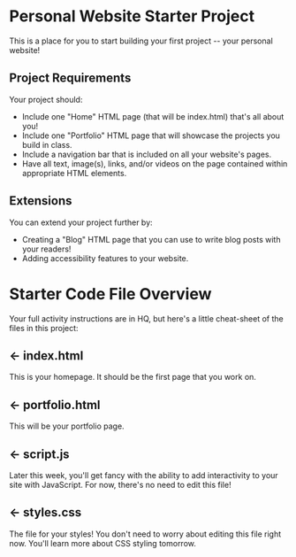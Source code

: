 # Personal Website Starter Project

This is a place for you to start building your first project -- your personal website!

## Project Requirements

Your project should:

- Include one "Home" HTML page (that will be index.html) that's all about you!
- Include one "Portfolio" HTML page that will showcase the projects you build in class.
- Include a navigation bar that is included on all your website's pages.
- Have all text, image(s), links, and/or videos on the page contained within appropriate HTML elements.

## Extensions

You can extend your project further by:

- Creating a "Blog" HTML page that you can use to write blog posts with your readers!
- Adding accessibility features to your website.

# Starter Code File Overview

Your full activity instructions are in HQ, but here's a little cheat-sheet of the files in this project:

## ← index.html

This is your homepage. It should be the first page that you work on.

## ← portfolio.html

This will be your portfolio page.

## ← script.js

Later this week, you'll get fancy with the ability to add interactivity to your site with JavaScript. For now, there's no need to edit this file!

## ← styles.css

The file for your styles! You don't need to worry about editing this file right now. You'll learn more about CSS styling tomorrow.
